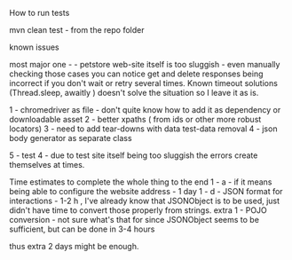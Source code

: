 How to run tests 

mvn clean test - from the repo folder

known issues

most major one - - petstore web-site itself is too sluggish - even manually checking those cases you can notice get and delete responses being incorrect if you don't wait or retry several times.
Known timeout solutions (Thread.sleep, awaitly )  doesn't solve the situation so I leave it as is.

1 - chromedriver as file - don't quite know how to add it as dependency or downloadable asset
2 - better xpaths ( from ids or other more robust locators)
3 - need to add tear-downs with data test-data removal
4 - json body generator as separate class

5 - test 4 - due to test site itself being too sluggish the errors create themselves at times.

Time estimates to complete the whole thing to the end
1 - a - if it means being able to configure the website address - 1 day
1 - d - JSON format for interactions - 1-2 h , I've already know that JSONObject is to be used, just didn't have time to convert those properly from strings.
extra 1 - POJO conversion - not sure what's that for since JSONObject seems to be sufficient, but can be done in 3-4 hours 

thus extra 2 days might be enough.